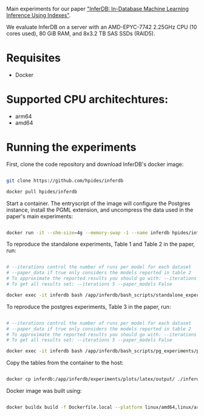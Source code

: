 Main experiments for our paper ["InferDB: In-Database Machine Learning Inference Using Indexes"](https://hpi.de/fileadmin/user_upload/fachgebiete/rabl/publications/2024/inferdb_vldb24.pdf).

We evaluate InferDB on a server with an AMD-EPYC-7742 2.25GHz CPU (10 cores used), 80 GiB RAM, and 8x3.2 TB SAS SSDs (RAID5).

# Requisites

- Docker

# Supported CPU architechtures:

- arm64
- amd64

# Running the experiments

First, clone the code repository and download InferDB's docker image:

```bash

git clone https://github.com/hpides/inferdb

docker pull hpides/inferdb

```

Start a container. The entryscript of the image will configure the Postgres instance, install the PGML extension, and uncompress the data used in the paper's main experiments:

```bash

docker run -it --shm-size=4g --memory-swap -1 --name inferdb hpides/inferdb sleep infinity

```

To reproduce the standalone experiments, Table 1 and Table 2 in the paper, run:

```bash

# --iterations control the number of runs per model for each dataset
# --paper_data if true only considers the models reported in table 2
# To approximate the reported results you should go with: --iterations 5 --paper_models True
# To get all results set: --iterations 5 --paper_models False

docker exec -it inferdb bash /app/inferdb/bash_scripts/standalone_experiments/standalone_experiments.sh --iterations 1 --paper_models True

```

To reproduce the postgres experiments, Table 3 in the paper, run:

```bash

# --iterations control the number of runs per model for each dataset
# --paper_data if true only considers the models reported in table 2
# To approximate the reported results you should go with: --iterations 5 --paper_models True
# To get all results set: --iterations 5 --paper_models False

docker exec -it inferdb bash /app/inferdb/bash_scripts/pg_experiments/pg_experiments.sh --iterations 1 --paper_models True

```

Copy the tables from the container to the host:

```bash

docker cp inferdb:/app/inferdb/experiments/plots/latex/output/ ./inferdb/experiments/plots/latex/

```

Docker image was built using:

```bash

docker buildx build -f Dockerfile.local --platform linux/amd64,linux/arm64 -t hpides/inferdb .

```